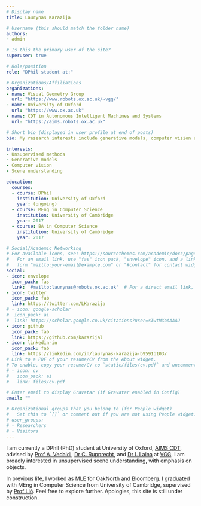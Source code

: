 ```yaml
---
# Display name
title: Laurynas Karazija

# Username (this should match the folder name)
authors:
- admin

# Is this the primary user of the site?
superuser: true

# Role/position
role: "DPhil student at:"

# Organizations/Affiliations
organizations:
- name: Visual Geometry Group
  url: "https://www.robots.ox.ac.uk/~vgg/"
- name: University of Oxford
  url: "https://www.ox.ac.uk"
- name: CDT in Autonomous Intelligent Machines and Systems
  url: "https://aims.robots.ox.ac.uk"

# Short bio (displayed in user profile at end of posts)
bio: My research interests include generative models, computer vision and scene understanding.

interests:
- Unsupervised methods
- Generative models
- Computer vision
- Scene understanding

education:
  courses:
  - course: DPhil 
    institution: University of Oxford
    year: (ongoing)
  - course: MEng in Computer Science
    institution: University of Cambridge
    year: 2017
  - course: BA in Computer Science
    institution: University of Cambridge
    year: 2017

# Social/Academic Networking
# For available icons, see: https://sourcethemes.com/academic/docs/page-builder/#icons
#   For an email link, use "fas" icon pack, "envelope" icon, and a link in the
#   form "mailto:your-email@example.com" or "#contact" for contact widget.
social:
- icon: envelope
  icon_pack: fas
  link: '#mailto:laurynas@robots.ox.ac.uk'  # For a direct email link, use "mailto:test@example.org".
- icon: twitter
  icon_pack: fab
  link: https://twitter.com/LKarazija
# - icon: google-scholar
#  icon_pack: ai
#  link: https://scholar.google.co.uk/citations?user=sIwtMXoAAAAJ
- icon: github
  icon_pack: fab
  link: https://github.com/karazijal
- icon: linkedin-in
  icon_pack: fab
  link: https://linkedin.com/in/laurynas-karazija-b9591b103/
# Link to a PDF of your resume/CV from the About widget.
# To enable, copy your resume/CV to `static/files/cv.pdf` and uncomment the lines below.
# - icon: cv
#   icon_pack: ai
#   link: files/cv.pdf

# Enter email to display Gravatar (if Gravatar enabled in Config)
email: ""

# Organizational groups that you belong to (for People widget)
#   Set this to `[]` or comment out if you are not using People widget.
# user_groups:
# - Researchers
# - Visitors
---
```


I am currently a DPhil (PhD) student at University of Oxford, [AIMS CDT](https://aims.robots.ox.ac.uk), advised by [Prof A. Vedaldi](https://www.robots.ox.ac.uk/~vedaldi/), [Dr C. Rupprecht](https://chrirupp.github.io), and [Dr I. Laina](https://scholar.google.de/citations?user=n9nXAPcAAAAJ&hl=en) at [VGG](https://www.robots.ox.ac.uk/~vgg/).
I am broadly interested in unsupervised scene understanding, with emphasis on objects.

In previous life, I worked as MLE for OakNorth and Bloomberg. I graduated with MEng in Computer Science from University of Cambridge, supervised by [Prof Liò](https://www.cl.cam.ac.uk/~pl219/). 
Feel free to explore further. Apologies, this site is still under construction. 
